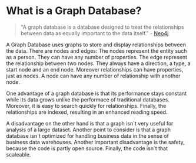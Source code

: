 # What is a Graph Database?

> "A graph database is a database designed to treat the relationships between data as equally important to the data itself." - [Neo4j](https://neo4j.com/developer/graph-database/)

A Graph Database uses graphs to store and display relationships between the data. 
There are nodes and edges: The nodes represent the entity such as a person. They can have any number of properties. 
The edge represent the relationship between two nodes. They always have a direction, a type, a start node and an end node.
Moreover relationships can have properties, just as nodes. A node can have any number of relationship with another node.

One advantage of a graph database is that its performance stays constant while its data grows unlike the performace of traditional databases. Moreover, it is easy to search quickly for relationships. Finally, the relationships are indexed, resulting in an enhanced reading speed. 

A disadvantage on the other hand is that a graph isn\`t very useful for analysis of a large dataset. Another point to consider is that a graph database isn\`t optimized for handling business data in the sense of business data warehouses. Another important disadvantage is the safety, because the code is partly open source. Finally, the code isn\`t that scaleable. 
